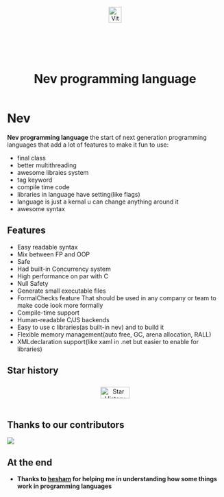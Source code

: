 <div align="center" style="display:grid;place-items:center;">
<p>
    <a target="_blank"><img width="50%" src="https://github.com/Ameeer1/ViteSharp/blob/main/Images/Logo.svg"13 alt="ViteSharp logo"></a>
</p>
<h1>Nev programming language</h1>
</div>

# Nev

**Nev programming language** the start of next generation programming languages that add a lot of features to make it fun to use:
- final class
- better multithreading
- awesome libraies system
- tag keyword
- compile time code
- libraries in language have setting(like flags)
- language is just a kernal u can change anything around it
- awesome syntax


## Features

- Easy readable syntax
- Mix between FP and OOP
- Safe
- Had built-in Concurrency system
- High performance on par with C
- Null Safety
- Generate small executable files
- FormalChecks feature That should be used in any company or team to make code look more formally
- Compile-time support
- Human-readable C/JS backends
- Easy to use c libraries(as built-in nev) and to build it
- Flexible memory management(auto free, GC, arena allocation, RALL)
- XMLdeclaration support(like xaml in .net but easier to enable for libraries)

## Star history
<div align="center" style="display:grid;place-items:center;">
<picture>
  <source media="(prefers-color-scheme: dark)" srcset="https://api.star-history.com/svg?repos=Ameeer1/Nev&type=Date&theme=dark" />
  <source media="(prefers-color-scheme: light)" srcset="https://api.star-history.com/svg?repos=AmeerAttia/Nev&type=Date" />
  <img width="70%" alt="Star History Chart" src="https://api.star-history.com/svg?repos=AmeerAttia/Nev&type=Date" />
</picture>
</div>

## Thanks to our contributors

<a href="https://github.com/Ameeer1/Nev/graphs/contributors">
  <img src="https://contrib.rocks/image?repo=AmeerAttia/Nev" />
</a>


## At the end
- **Thanks to [hesham](https://github.com/mega-haste) for helping me in understanding how some things work in programming languages**
